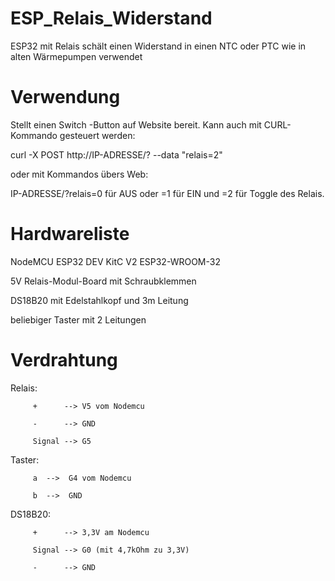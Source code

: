# ESP_Relais_Widerstand
ESP32 mit Relais schält einen Widerstand in einen NTC oder PTC wie in alten Wärmepumpen verwendet

# Verwendung
Stellt einen Switch -Button auf Website bereit.
Kann auch mit CURL-Kommando gesteuert werden: 

curl -X POST http://IP-ADRESSE/? --data "relais=2"

oder mit Kommandos übers Web: 

IP-ADRESSE/?relais=0 für AUS oder =1 für EIN und =2 für Toggle des Relais.

# Hardwareliste
NodeMCU ESP32 DEV KitC V2 ESP32-WROOM-32

5V Relais-Modul-Board mit Schraubklemmen

DS18B20 mit Edelstahlkopf und 3m Leitung

beliebiger Taster mit 2 Leitungen

# Verdrahtung
Relais:

         +      --> V5 vom Nodemcu

         -      --> GND
         
         Signal --> G5
         

Taster:

         a  -->  G4 vom Nodemcu

         b  -->  GND
         

DS18B20:

         +      --> 3,3V am Nodemcu  

         Signal --> G0 (mit 4,7kOhm zu 3,3V)
         
         -      --> GND
         
         
